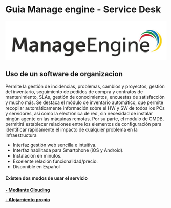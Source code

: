 # Guia Manage engine - Service Desk
 
 ![Ejemplo](img/intro.jpg)
 
 
 ## Uso de un software de organizacion

Permite la gestión de incidencias, problemas, cambios y proyectos, gestión del inventario, seguimiento de pedidos de compra y
contratos de mantenimiento, SLAs, gestión de conocimientos, encuestas de satisfacción y mucho más. Se destaca el módulo de
inventario automático, que permite recopilar automáticamente información sobre el HW y SW de todos los PCs y servidores, así
como la electrónica de red, sin necesidad de instalar ningún agente en las máquinas remotas. Por su parte, el módulo de
CMDB, permitirá establecer relaciones entre los elementos de configuración para identificar rápidamente el impacto de
cualquier problema en la infraestructura

- Interfaz gestión web sencilla e intuitiva.
- Interfaz habilitada para Smartphone (iOS y Android).
- Instalación en minutos.
- Excelente relación funcionalidad/precio.
- Disponible en Español


#### Existen dos modos de usar el servicio



**[- Mediante Clouding](clouding.md)**

**[- Alojamiento propio](/Alojamiento.md)**
